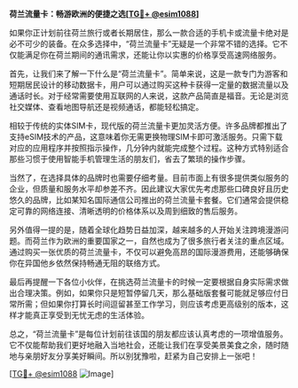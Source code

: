 **荷兰流量卡：畅游欧洲的便捷之选[[TG💪+ @esim1088](https://t.me/s/esim1088)]**

如果你正计划前往荷兰旅行或者长期居住，那么一款合适的手机卡或流量卡绝对是必不可少的装备。在众多选择中，“荷兰流量卡”无疑是一个非常不错的选择。它不仅能满足你在荷兰期间的通讯需求，还能让你以实惠的价格享受高速网络服务。

首先，让我们来了解一下什么是“荷兰流量卡”。简单来说，这是一款专门为游客和短期居民设计的移动数据卡，用户可以通过购买这种卡获得一定量的数据流量以及通话时长。对于经常需要使用互联网的人来说，这款产品简直是福音。无论是浏览社交媒体、查看地图导航还是视频通话，都能轻松搞定。

相较于传统的实体SIM卡，现代版的荷兰流量卡更加灵活方便。许多品牌都推出了支持eSIM技术的产品，这意味着你无需更换物理SIM卡即可激活服务。只需下载对应的应用程序并按照指示操作，几分钟内就能完成整个过程。这种方式特别适合那些习惯于使用智能手机管理生活的朋友们，省去了繁琐的操作步骤。

当然了，在选择具体的品牌时也需要仔细考量。目前市面上有很多提供类似服务的企业，但质量和服务水平却参差不齐。因此建议大家优先考虑那些口碑良好且历史悠久的品牌，比如某知名国际通信公司推出的荷兰流量卡套餐。它们通常会提供稳定可靠的网络连接、清晰透明的价格体系以及周到细致的售后服务。

另外值得一提的是，随着全球化趋势日益加深，越来越多的人开始关注跨境漫游问题。而荷兰作为欧洲的重要国家之一，自然也成为了很多旅行者关注的重点区域。通过购买一张优质的荷兰流量卡，不仅可以避免高昂的国际漫游费用，还能够确保你在异国他乡依然保持畅通无阻的联络方式。

最后再提醒一下各位小伙伴，在挑选荷兰流量卡的时候一定要根据自身实际需求做出合理决策。例如，如果你只是短暂停留几天，那么基础版套餐可能就足够应付日常所需；但如果你打算长时间逗留甚至工作学习，则应该考虑更高级别的版本，这样才能真正享受到无忧无虑的生活体验。

总之，“荷兰流量卡”是每位计划前往该国的朋友都应该认真考虑的一项增值服务。它不仅能帮助我们更好地融入当地社会，还能让我们在享受美景美食之余，随时随地与亲朋好友分享美好瞬间。所以别犹豫啦，赶紧为自己安排上一张吧！

[[TG💪+ @esim1088](https://t.me/s/esim1088) ![Image](https://i.postimg.cc/4NQfJmqS/Snipaste-2025-05-13-00-14-12.png)]